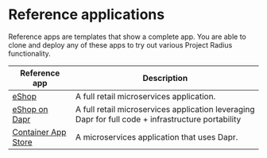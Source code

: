 # Reference applications

Reference apps are templates that show a complete app. You are able to clone and deploy any of these apps to try out various Project Radius functionality.

| Reference app | Description |
|---------------|-------------|
| [eShop](./eshop) | A full retail microservices application. |
| [eShop on Dapr](./eshop-dapr) | A full retail microservices application leveraging Dapr for full code + infrastructure portability |
| [Container App Store](./container-app-store) | A microservices application that uses Dapr. |
